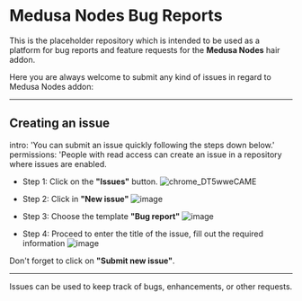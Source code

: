 # Medusa Nodes Bug Reports
This is the placeholder repository which is intended to be used as a platform for bug reports and feature requests for the **Medusa Nodes** hair addon.

Here you are always welcome to submit any kind of issues in regard to Medusa Nodes addon:

---
## Creating an issue

intro: 'You can submit an issue quickly following the steps down below.'
permissions: 'People with read access can create an issue in a repository where issues are enabled.


- Step 1: Click on the **"Issues"** button.
![chrome_DT5wweCAME](https://user-images.githubusercontent.com/64023824/215857122-563eb9f1-ebe8-4768-9d85-5e4fe0ff260b.png)

- Step 2: Click in **"New issue"**
![image](https://user-images.githubusercontent.com/64023824/215858704-93150a13-e1c0-4ef0-add8-63bd904da3e0.png)

- Step 3: Choose the template **"Bug report"**
![image](https://user-images.githubusercontent.com/64023824/215859781-8a56ee86-1d12-4243-ac74-2734ca63efd8.png)

- Step 4: Proceed to enter the title of the issue, fill out the required information
![image](https://user-images.githubusercontent.com/64023824/215860348-bbcc1a50-a002-4c42-8d13-0d1ecd26e1b7.png)

Don't forget to click on **"Submit new issue"**.



---

Issues can be used to keep track of bugs, enhancements, or other requests.



